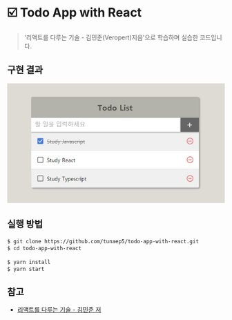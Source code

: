 # :ballot_box_with_check: Todo App with React

> '리액트를 다루는 기술 - 김민준(Veropert)지음'으로 학습하며 실습한 코드입니다.

## 구현 결과

![todo_app](./image/todo_app.JPG)

## 실행 방법

```
$ git clone https://github.com/tunaep5/todo-app-with-react.git
$ cd todo-app-with-react

$ yarn install
$ yarn start
```

## 참고

- [리액트를 다루는 기술 - 김민준 저](https://m.yes24.com/Goods/Detail/62597469)
